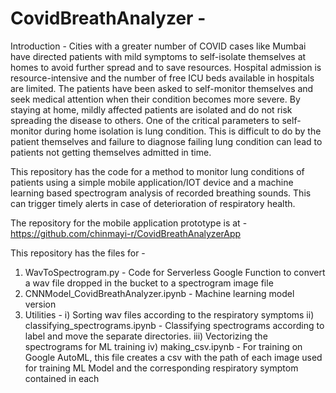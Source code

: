 # CovidBreathAnalyzer - 

Introduction - Cities with a greater number of COVID cases like Mumbai have directed patients with mild symptoms to self-isolate themselves at homes to avoid further spread and to save resources. Hospital admission is resource-intensive and the number of free ICU beds available in hospitals are limited. The patients have been asked to self-monitor themselves and seek medical attention when their condition becomes more severe. By staying at home, mildly affected patients are isolated and do not risk spreading the disease to others.
One of the critical parameters to self-monitor during home isolation is lung condition. This is difficult to do by the patient themselves and failure to diagnose failing lung condition can lead to patients not getting themselves admitted in time.

This repository has the code for a method to monitor lung conditions of patients using a simple mobile application/IOT device and a machine learning based spectrogram analysis of recorded breathing sounds. This can trigger timely alerts in case of deterioration of respiratory health. 

The repository for the mobile application prototype is at - https://github.com/chinmayi-r/CovidBreathAnalyzerApp

This repository has the files for - 
1. WavToSpectrogram.py - Code for Serverless Google Function to convert a wav file dropped in the bucket to a spectrogram image file
2. CNNModel_CovidBreathAnalyzer.ipynb - Machine learning model version
3. Utilities - 
  i) Sorting wav files according to the respiratory symptoms
  ii) classifying_spectrograms.ipynb - Classifying spectrograms according to label and move the separate directories.
  iii) Vectorizing the spectrograms for ML training
  iv) making_csv.ipynb - For training on Google AutoML, this file creates a csv with the path of each image used for training ML Model and the corresponding respiratory symptom contained in each
  
